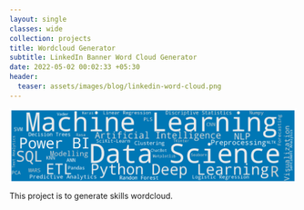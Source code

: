 ```yaml
---
layout: single
classes: wide
collection: projects
title: Wordcloud Generator
subtitle: LinkedIn Banner Word Cloud Generator
date: 2022-05-02 00:02:33 +05:30
header:
  teaser: assets/images/blog/linkedin-word-cloud.png
---
```

<img src="/assets/images/blog/linkedin-word-cloud.png" alt="LinkedIn Wordcloud" style=" display: block; margin-left: auto; margin-right: auto;"/>

This project is to generate skills wordcloud.
